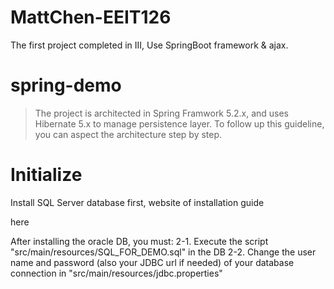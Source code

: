 # MattChen-EEIT126
The first project completed in III,
Use SpringBoot framework & ajax.

# spring-demo #

>The project is architected in Spring Framwork 5.2.x, and uses Hibernate 5.x to manage persistence layer. To follow up this guideline, you can aspect the architecture step by step.

# Initialize #
Install  SQL Server database first, website of installation guide <p>here<a href="https://www.microsoft.com/en-in/sql-server/sql-server-downloads"></a></p>

After installing the oracle DB, you must:
2-1. Execute the script "src/main/resources/SQL_FOR_DEMO.sql" in the DB
2-2. Change the user name and password (also your JDBC url if needed) of your database connection in "src/main/resources/jdbc.properties"


